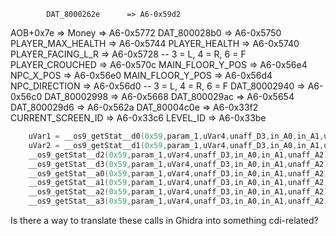             DAT_8000262e      => A6-0x59d2
AOB+0x7e => Money             => A6-0x5772
            DAT_800028b0      => A6-0x5750
            PLAYER_MAX_HEALTH => A6-0x5744
            PLAYER_HEALTH     => A6-0x5740
            PLAYER_FACING_L_R => A6-0x5728 -- 3 = L, 4 = R, 6 = F
            PLAYER_CROUCHED   => A6-0x570c
            MAIN_FLOOR_Y_POS  => A6-0x56e4
            NPC_X_POS         => A6-0x56e0
            MAIN_FLOOR_Y_POS  => A6-0x56d4
            NPC_DIRECTION     => A6-0x56d0 -- 3 = L, 4 = R, 6 = F
            DAT_80002940      => A6-0x56c0
            DAT_80002998      => A6-0x5668
            DAT_800029ac      => A6-0x5654
            DAT_800029d6      => A6-0x562a
            DAT_80004c0e      => A6-0x33f2
            CURRENT_SCREEN_ID => A6-0x33c6
            LEVEL_ID          => A6-0x33be
            

```c
    uVar1 = __os9_getStat__d0(0x59,param_1,uVar4,unaff_D3,in_A0,in_A1,unaff_A2);
    uVar2 = __os9_getStat__d1(0x59,param_1,uVar4,unaff_D3,in_A0,in_A1,unaff_A2);
    __os9_getStat__d2(0x59,param_1,uVar4,unaff_D3,in_A0,in_A1,unaff_A2);
    __os9_getStat__d3(0x59,param_1,uVar4,unaff_D3,in_A0,in_A1,unaff_A2);
    __os9_getStat__a0(0x59,param_1,uVar4,unaff_D3,in_A0,in_A1,unaff_A2);
    __os9_getStat__a1(0x59,param_1,uVar4,unaff_D3,in_A0,in_A1,unaff_A2);
    __os9_getStat__a2(0x59,param_1,uVar4,unaff_D3,in_A0,in_A1,unaff_A2);
    __os9_getStat__a3(0x59,param_1,uVar4,unaff_D3,in_A0,in_A1,unaff_A2);
```

Is there a way to translate these calls in Ghidra into something cdi-related? 
